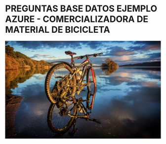 # PREGUNTAS BASE DATOS EJEMPLO AZURE - COMERCIALIZADORA DE MATERIAL DE BICICLETA

![](https://github.com/JuanPdOH/AzureBicis/blob/main/Imagenbici.jpg)
